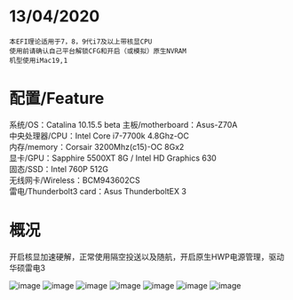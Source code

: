 # 13/04/2020
    本EFI理论适用于7，8，9代i7及以上带核显CPU
    使用前请确认自己平台解锁CFG和开启（或模拟）原生NVRAM
    机型使用iMac19,1
# 配置/Feature
系统/OS：Catalina 10.15.5 beta
主板/motherboard：Asus-Z70A<br>
中央处理器/CPU：Intel Core i7-7700k 4.8Ghz-OC<br>
内存/memory：Corsair 3200Mhz(c15)-OC 8Gx2<br>
显卡/GPU：Sapphire 5500XT 8G / Intel HD Graphics 630<br>
固态/SSD：Intel 760P 512G<br>
无线网卡/Wireless：BCM943602CS<br>
雷电/Thunderbolt3 card：Asus ThunderboltEX 3

# 概况
开启核显加速硬解，正常使用隔空投送以及随航，开启原生HWP电源管理，驱动华硕雷电3

![image](https://github.com/ra1nv/Asus-Z270A-OC/blob/master/img/DS.png)
![image](https://github.com/ra1nv/Asus-Z270A-OC/blob/master/img/QQ20200414-012723@2x.png)
![image](https://github.com/ra1nv/Asus-Z270A-OC/blob/master/img/QQ20200414-012750@2x.png)
![image](https://github.com/ra1nv/Asus-Z270A-OC/blob/master/img/QQ20200414-012804@2x.png)
![image](https://github.com/ra1nv/Asus-Z270A-OC/blob/master/img/QQ20200414-012835@2x.png)
![image](https://github.com/ra1nv/Asus-Z270A-OC/blob/master/img/QQ20200414-013010@2x.png)
![image](https://github.com/ra1nv/Asus-Z270A-OC/blob/master/img/QQ20200414-013028@2x.png)
